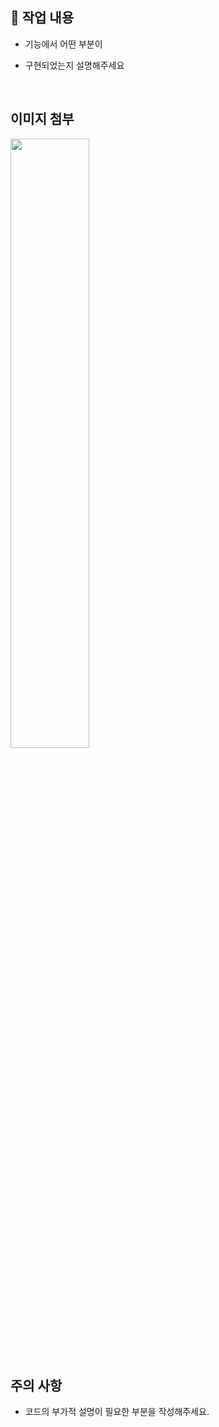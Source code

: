 ## 🔎 작업 내용

- 기능에서 어떤 부분이

- 구현되었는지 설명해주세요

  <br/>

## 이미지 첨부

<img src="파일주소" width="50%" height="50%"/>

<br/>

## 주의 사항

- 코드의 부가적 설명이 필요한 부분을 작성해주세요.

<br/>
